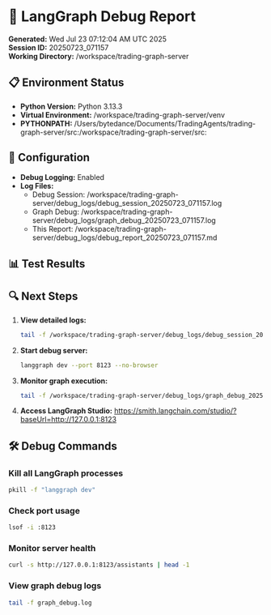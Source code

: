 # 🐛 LangGraph Debug Report

**Generated:** Wed Jul 23 07:12:04 AM UTC 2025  
**Session ID:** 20250723_071157  
**Working Directory:** /workspace/trading-graph-server

## 📋 Environment Status

- **Python Version:** Python 3.13.3
- **Virtual Environment:** /workspace/trading-graph-server/venv
- **PYTHONPATH:** /Users/bytedance/Documents/TradingAgents/trading-graph-server/src:/workspace/trading-graph-server/src:

## 🔧 Configuration

- **Debug Logging:** Enabled
- **Log Files:**
  - Debug Session: /workspace/trading-graph-server/debug_logs/debug_session_20250723_071157.log
  - Graph Debug: /workspace/trading-graph-server/debug_logs/graph_debug_20250723_071157.log
  - This Report: /workspace/trading-graph-server/debug_logs/debug_report_20250723_071157.md

## 📊 Test Results



## 🔍 Next Steps

1. **View detailed logs:**
   ```bash
   tail -f /workspace/trading-graph-server/debug_logs/debug_session_20250723_071157.log
   ```

2. **Start debug server:**
   ```bash
   langgraph dev --port 8123 --no-browser
   ```

3. **Monitor graph execution:**
   ```bash
   tail -f /workspace/trading-graph-server/debug_logs/graph_debug_20250723_071157.log
   ```

4. **Access LangGraph Studio:**
   https://smith.langchain.com/studio/?baseUrl=http://127.0.0.1:8123

## 🛠️ Debug Commands

### Kill all LangGraph processes
```bash
pkill -f "langgraph dev"
```

### Check port usage
```bash
lsof -i :8123
```

### Monitor server health
```bash
curl -s http://127.0.0.1:8123/assistants | head -1
```

### View graph debug logs
```bash
tail -f graph_debug.log
```

